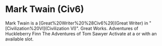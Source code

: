# Mark Twain (Civ6)

Mark Twain is a [Great%20Writer%20%28Civ6%29](Great Writer) in "[Civilization%20VI](Civilization VI)".
Great Works.
Adventures of Huckleberry Finn
The Adventures of Tom Sawyer
Activate at a or with an available slot.